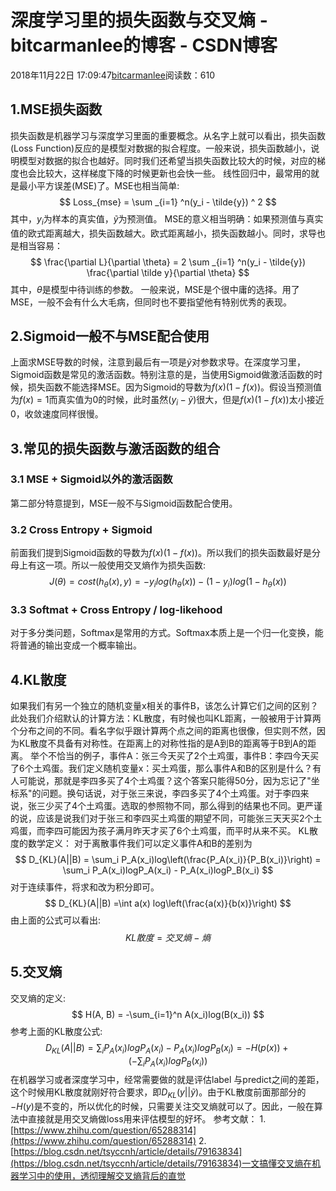 
# 深度学习里的损失函数与交叉熵 - bitcarmanlee的博客 - CSDN博客


2018年11月22日 17:09:47[bitcarmanlee](https://me.csdn.net/bitcarmanlee)阅读数：610



## 1.MSE损失函数
损失函数是机器学习与深度学习里面的重要概念。从名字上就可以看出，损失函数(Loss Function)反应的是模型对数据的拟合程度。一般来说，损失函数越小，说明模型对数据的拟合也越好。同时我们还希望当损失函数比较大的时候，对应的梯度也会比较大，这样梯度下降的时候更新也会快一些。
线性回归中，最常用的就是最小平方误差(MSE)了。MSE也相当简单:
$$
Loss_{mse} = \sum _{i=1} ^n(y_i - \tilde{y}) ^ 2
$$
其中，$y_i$为样本的真实值，$\tilde{y}$为预测值。
MSE的意义相当明确：如果预测值与真实值的欧式距离越大，损失函数越大。欧式距离越小，损失函数越小。同时，求导也是相当容易：
$$
\frac{\partial L}{\partial \theta} = 2 \sum _{i=1} ^n(y_i - \tilde{y}) \frac{\partial \tilde y}{\partial \theta}
$$
其中，$\theta$是模型中待训练的参数。
一般来说，MSE是个很中庸的选择。用了MSE，一般不会有什么大毛病，但同时也不要指望他有特别优秀的表现。
## 2.Sigmoid一般不与MSE配合使用
上面求MSE导数的时候，注意到最后有一项是$\tilde y$对参数求导。在深度学习里，Sigmoid函数是常见的激活函数。特别注意的是，当使用Sigmoid做激活函数的时候，损失函数不能选择MSE。因为Sigmoid的导数为$f(x)(1-f(x))$。假设当预测值为$f(x)=1$而真实值为0的时候，此时虽然$(y_i - \tilde{y})$很大，但是$f(x)(1-f(x))$太小接近0，收敛速度同样很慢。
## 3.常见的损失函数与激活函数的组合
### 3.1 MSE + Sigmoid以外的激活函数
第二部分特意提到，MSE一般不与Sigmoid函数配合使用。
### 3.2 Cross Entropy + Sigmoid
前面我们提到Sigmoid函数的导数为$f(x)(1-f(x))$。所以我们的损失函数最好是分母上有这一项。所以一般使用交叉熵作为损失函数:
$$
J(\theta)=cost(h_{\theta}(x),y) = -y_ilog(h_{\theta}(x)) - (1-y_i)log(1-h_{\theta}(x))
$$

### 3.3 Softmat + Cross Entropy / log-likehood
对于多分类问题，Softmax是常用的方式。Softmax本质上是一个归一化变换，能将普通的输出变成一个概率输出。
## 4.KL散度
如果我们有另一个独立的随机变量x相关的事件B，该怎么计算它们之间的区别？
此处我们介绍默认的计算方法：KL散度，有时候也叫KL距离，一般被用于计算两个分布之间的不同。看名字似乎跟计算两个点之间的距离也很像，但实则不然，因为KL散度不具备有对称性。在距离上的对称性指的是A到B的距离等于B到A的距离。
举个不恰当的例子，事件A：张三今天买了2个土鸡蛋，事件B：李四今天买了6个土鸡蛋。我们定义随机变量x：买土鸡蛋，那么事件A和B的区别是什么？有人可能说，那就是李四多买了4个土鸡蛋？这个答案只能得50分，因为忘记了"坐标系"的问题。换句话说，对于张三来说，李四多买了4个土鸡蛋。对于李四来说，张三少买了4个土鸡蛋。选取的参照物不同，那么得到的结果也不同。更严谨的说，应该是说我们对于张三和李四买土鸡蛋的期望不同，可能张三天天买2个土鸡蛋，而李四可能因为孩子满月昨天才买了6个土鸡蛋，而平时从来不买。
KL散度的数学定义：
对于离散事件我们可以定义事件A和B的差别为
$$
D_{KL}(A||B) = \sum_i P_A(x_i)log\left(\frac{P_A(x_i)}{P_B(x_i)}\right) = \sum_i P_A(x_i)logP_A(x_i) - P_A(x_i)logP_B(x_i)
$$
对于连续事件，将求和改为积分即可。
$$
D_{KL}(A||B) =\int a(x) log\left(\frac{a(x)}{b(x)}\right)
$$
由上面的公式可以看出:
$$
KL散度 = 交叉熵 - 熵
$$

## 5.交叉熵
交叉熵的定义:
$$
H(A, B) = -\sum_{i=1}^n A(x_i)log(B(x_i))
$$
参考上面的KL散度公式:
$$
D_{KL}(A||B) = \sum_i P_A(x_i)logP_A(x_i) - P_A(x_i)logP_B(x_i) = -H(p(x)) +  (-\sum_i P_A(x_i)logP_B(x_i))
$$
在机器学习或者深度学习中，经常需要做的就是评估label 与predict之间的差距，这个时候用KL散度就刚好符合要求，即$D_{KL}(y|| \tilde y)$。由于KL散度前面那部分的$-H(y)$是不变的，所以优化的时候，只需要关注交叉熵就可以了。因此，一般在算法中直接就是用交叉熵做loss用来评估模型的好坏。
参考文献：
1.[https://www.zhihu.com/question/65288314](https://www.zhihu.com/question/65288314)
2.[https://blog.csdn.net/tsyccnh/article/details/79163834](https://blog.csdn.net/tsyccnh/article/details/79163834)一文搞懂交叉熵在机器学习中的使用，透彻理解交叉熵背后的直觉

